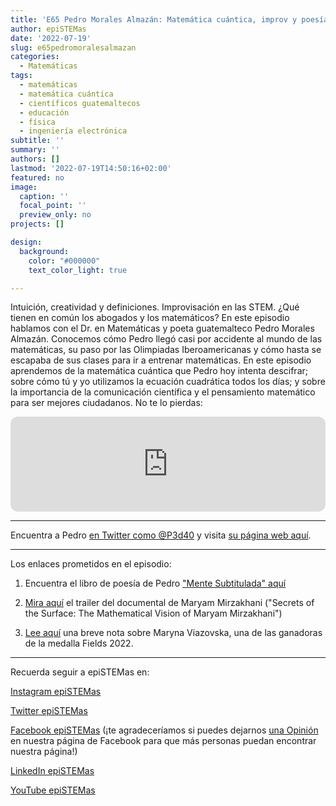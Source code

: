 ```yaml
---
title: 'E65 Pedro Morales Almazán: Matemática cuántica, improv y poesía'
author: epiSTEMas
date: '2022-07-19'
slug: e65pedromoralesalmazan
categories:
  - Matemáticas
tags:
  - matemáticas
  - matemática cuántica
  - científicos guatemaltecos
  - educación
  - física
  - ingeniería electrónica
subtitle: ''
summary: ''
authors: []
lastmod: '2022-07-19T14:50:16+02:00'
featured: no
image:
  caption: ''
  focal_point: ''
  preview_only: no
projects: []

design:
  background:
    color: "#000000"
    text_color_light: true

---
```



Intuición, creatividad y definiciones. Improvisación en las STEM. ¿Qué tienen en común los abogados y los matemáticos? En este episodio hablamos con el Dr. en Matemáticas y poeta guatemalteco Pedro Morales Almazán. Conocemos cómo Pedro llegó casi por accidente al mundo de las matemáticas, su paso por las Olimpiadas Iberoamericanas y cómo hasta se escapaba de sus clases para ir a entrenar matemáticas. En este episodio aprendemos de la matemática cuántica que Pedro hoy intenta descifrar; sobre cómo tú y yo utilizamos la ecuación cuadrática todos los días; y sobre la importancia de la comunicación científica y el pensamiento matemático para ser mejores ciudadanos. No te lo pierdas:


<iframe style="border-radius:12px" src="https://open.spotify.com/embed/episode/3QIC4GTU2vbyOA58zyBpvp?utm_source=generator&theme=0" width="100%" height="152" frameBorder="0" allowfullscreen="" allow="autoplay; clipboard-write; encrypted-media; fullscreen; picture-in-picture" loading="lazy"></iframe>


- - - - -


Encuentra a Pedro [en Twitter como @P3d40](https://twitter.com/p3d40) y visita [su página web aquí](http://pedromoralesalmazan.com/).  




- - - - -


Los enlaces prometidos en el episodio:  

1) Encuentra el libro de poesía de Pedro ["Mente Subtitulada" aquí](https://amzn.to/3B1xxmD)


2) [Mira aquí](https://www.youtube.com/watch?v=9wikPQ-i7k4) el trailer del documental de Maryam Mirzakhani ("Secrets of the Surface: The Mathematical Vision of Maryam Mirzakhani")

3) [Lee aquí](https://www.uni-kl.de/en/pr-marketing/news/news/ehemalige-kaiserslauterer-mathematikstudentin-maryna-viazovska-mit-fields-medaille-ausgezeichnet) una breve nota sobre Maryna Viazovska, una de las ganadoras de la medalla Fields 2022. 

- - - - -


Recuerda seguir a epiSTEMas en:

[Instagram epiSTEMas](https://www.instagram.com/epistemas/)  

[Twitter epiSTEMas](https://twitter.com/epiSTEMas_Pod)

[Facebook epiSTEMas](https://www.facebook.com/epiSTEMasPod) (¡te agradeceríamos si puedes dejarnos [una Opinión](https://www.facebook.com/epiSTEMasPod/reviews/) en nuestra página de Facebook para que más personas puedan encontrar nuestra página!)

[LinkedIn epiSTEMas](https://www.linkedin.com/company/epistemas-podcast/)

[YouTube epiSTEMas](https://www.youtube.com/@epistemaspodcast)